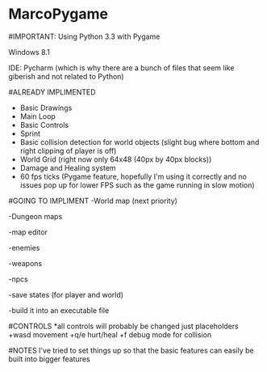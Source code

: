 MarcoPygame
===========

#IMPORTANT:
Using Python 3.3 with Pygame

Windows 8.1

IDE: Pycharm (which is why there are a bunch of files that seem like giberish and not related to Python)

#ALREADY IMPLIMENTED
+ Basic Drawings
+ Main Loop
+ Basic Controls
+ Sprint
+ Basic collision detection for world objects (slight bug where bottom and right clipping of player is off)
+ World Grid (right now only 64x48 (40px by 40px blocks))
+ Damage and Healing system
+ 60 fps ticks (Pygame feature, hopefully I'm using it correctly and no issues pop up for lower FPS such as the game running in slow motion)

#GOING TO IMPLIMENT
-World map (next priority)

-Dungeon maps

-map editor

-enemies

-weapons

-npcs

-save states (for player and world)

-build it into an executable file

#CONTROLS
*all controls will probably be changed just placeholders
+wasd movement
+q/e hurt/heal
+f debug mode for collision

#NOTES
I've tried to set things up so that the basic features can easily be built into bigger features
